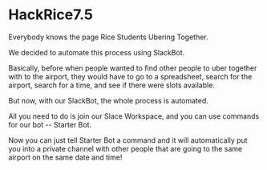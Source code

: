 # HackRice7.5

Everybody knows the page Rice Students Ubering Together.

We decided to automate this process using SlackBot.

Basically, before when people wanted to find other people to uber together with to the airport, they would have to go to a spreadsheet, search for the airport, search for a time, and see if there were slots available.

But now, with our SlackBot, the whole process is automated.

All you need to do is join our Slace Workspace, and you can use commands for our bot -- Starter Bot. 

Now you can just tell Starter Bot a command and it will automatically put you into a private channel with other people that are going to the same airport on the same date and time!
